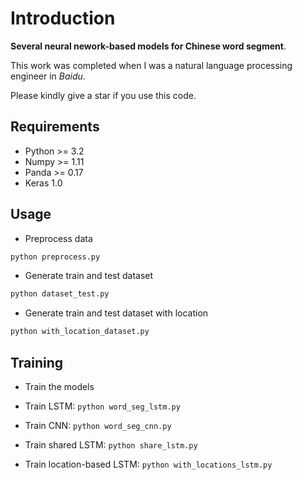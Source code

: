 # Introduction

**Several neural nework-based models for Chinese word segment**.

This work was completed when I was a natural language processing engineer in *Baidu*.
  
Please kindly give a star if you use this code. 

## Requirements

* Python >= 3.2
* Numpy >= 1.11
* Panda >= 0.17
* Keras 1.0

## Usage

* Preprocess data
```bash
python preprocess.py
```
* Generate train and test dataset
```bash
python dataset_test.py
```

* Generate train and test dataset with location
```bash
python with_location_dataset.py
```

## Training
* Train the models

* Train LSTM: ```python word_seg_lstm.py```

* Train CNN: ```python word_seg_cnn.py```

* Train shared LSTM: ```python share_lstm.py```

* Train location-based LSTM: ```python with_locations_lstm.py```

